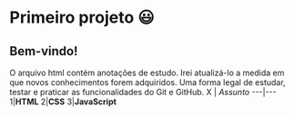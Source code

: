 # Primeiro projeto :smiley:
## Bem-vindo!
O arquivo html contém anotações de estudo. Irei atualizá-lo a medida em que novos conhecimentos forem adquiridos. Uma forma legal de estudar, testar e praticar as funcionalidades do Git e GitHub.
X | *Assunto*
---|---
1|**HTML**
2|**CSS**
3|**JavaScript**
